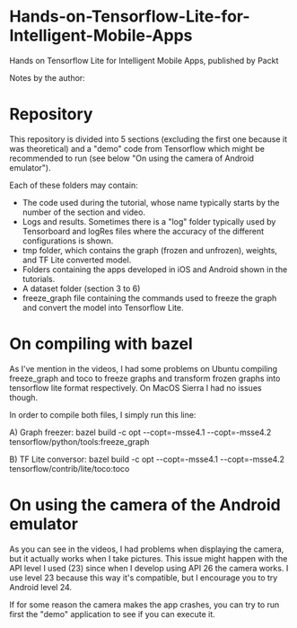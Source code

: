 # Hands-on-Tensorflow-Lite-for-Intelligent-Mobile-Apps
Hands on Tensorflow Lite for Intelligent Mobile Apps, published by Packt

Notes by the author:

# Repository
This repository is divided into 5 sections (excluding the first one because it was theoretical) and a "demo" code from Tensorflow which might be recommended to run (see below "On using the camera of Android emulator").

Each of these folders may contain:

* The code used during the tutorial, whose name typically starts by the number of the section and video.
* Logs and results. Sometimes there is a "log" folder typically used by Tensorboard and logRes files where the accuracy of the different configurations is shown.
* tmp folder, which contains the graph (frozen and unfrozen), weights, and TF Lite converted model.
* Folders containing the apps developed in iOS and Android shown in the tutorials.
* A dataset folder (section 3 to 6)
* freeze_graph file containing the commands used to freeze the graph and convert the model into Tensorflow Lite.

# On compiling with bazel
As I've mention in the videos, I had some problems on Ubuntu compiling freeze_graph and toco to freeze graphs and transform frozen graphs into tensorflow lite format respectively. On MacOS Sierra I had no issues though.

In order to compile both files, I simply run this line:

A) Graph freezer:
bazel build -c opt --copt=-msse4.1 --copt=-msse4.2 tensorflow/python/tools:freeze_graph

B) TF Lite conversor:
bazel build -c opt --copt=-msse4.1 --copt=-msse4.2 tensorflow/contrib/lite/toco:toco

# On using the camera of the Android emulator
As you can see in the videos, I had problems when displaying the camera, but it actually works when I take pictures. This issue might happen with the API level I used (23) since when I develop using API 26 the camera works. I use level 23 because this way it's compatible, but I encourage you to try Android level 24.

If for some reason the camera makes the app crashes, you can try to run first the "demo" application to see if you can execute it.
